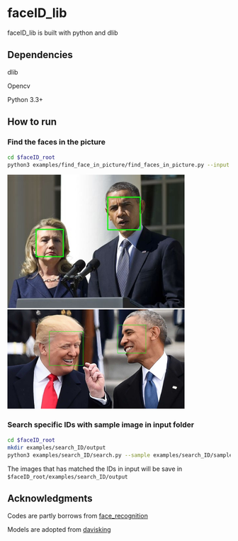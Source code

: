 # faceID_lib

faceID_lib is built with python and dlib

## Dependencies
dlib

Opencv

Python 3.3+

## How to run
### Find the faces in the picture

```bash
cd $faceID_root
python3 examples/find_face_in_picture/find_faces_in_picture.py --input image_to_test --output output_image_with_face_rect
```

<img src="examples/find_face_in_picture/result1.jpg" width="400px"/>

<img src="examples/find_face_in_picture/result2.jpg" width="400px"/>



### Search specific IDs with sample image in input folder

```bash
cd $faceID_root
mkdir examples/search_ID/output
python3 examples/search_ID/search.py --sample examples/search_ID/sample_clintion_trump.png --input examples/search_ID/input/ --output_folder examples/search_ID/output/ --cpus 1 --model cnn
```

The images that has matched the IDs in input will be save in 
```$faceID_root/examples/search_ID/output```

## Acknowledgments
Codes are partly borrows from [face_recognition](https://github.com/ageitgey/face_recognition)

Models are adopted from [davisking](https://github.com/davisking/dlib-models.git)
